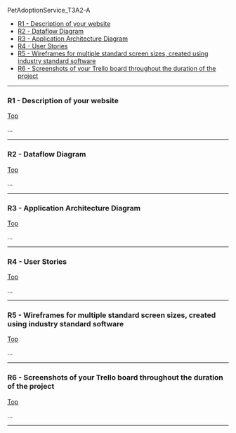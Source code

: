 PetAdoptionService_T3A2-A

- [R1 - Description of your website](#r1---description-of-your-website)
- [R2 - Dataflow Diagram](#r2---dataflow-diagram)
- [R3 - Application Architecture Diagram](#r3---application-architecture-diagram)
- [R4 - User Stories](#r4---user-stories)
- [R5 - Wireframes for multiple standard screen sizes, created using industry standard software](#r5---wireframes-for-multiple-standard-screen-sizes-created-using-industry-standard-software)
- [R6 - Screenshots of your Trello board throughout the duration of the project](#r6---screenshots-of-your-trello-board-throughout-the-duration-of-the-project)

---

### R1 - Description of your website
[Top](#petadoptionservice_t3a2-a)

...

---
### R2 - Dataflow Diagram
[Top](#petadoptionservice_t3a2-a)

...

---
### R3 - Application Architecture Diagram
[Top](#petadoptionservice_t3a2-a)

...

---
### R4 - User Stories
[Top](#petadoptionservice_t3a2-a)

...

---
### R5 - Wireframes for multiple standard screen sizes, created using industry standard software
[Top](#petadoptionservice_t3a2-a)

...

---
### R6 - Screenshots of your Trello board throughout the duration of the project
[Top](#petadoptionservice_t3a2-a)

...

---